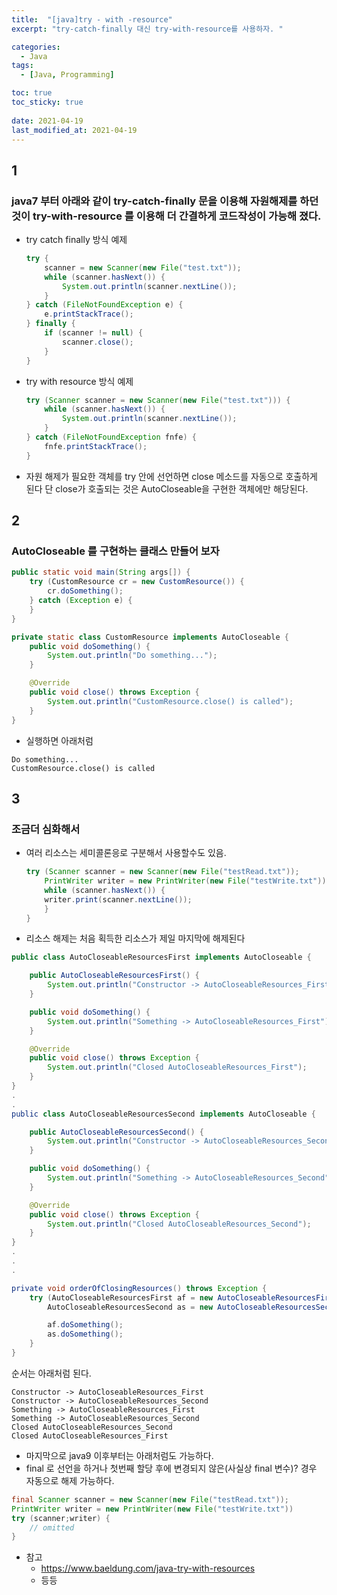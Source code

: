 ```yaml
---
title:  "[java]try - with -resource"
excerpt: "try-catch-finally 대신 try-with-resource를 사용하자. "

categories:
  - Java
tags:
  - [Java, Programming]

toc: true
toc_sticky: true
 
date: 2021-04-19
last_modified_at: 2021-04-19
---
```


## 1
### java7 부터 아래와 같이 try-catch-finally 문을 이용해 자원해제를 하던 것이 try-with-resource 를 이용해 더 간결하게 코드작성이 가능해 졌다.

* try catch finally 방식 예제
    ```java
    try {
        scanner = new Scanner(new File("test.txt"));
        while (scanner.hasNext()) {
            System.out.println(scanner.nextLine());
        }
    } catch (FileNotFoundException e) {
        e.printStackTrace();
    } finally {
        if (scanner != null) {
            scanner.close();
        }
    }
    ```

* try with resource 방식 예제
    ```java
    try (Scanner scanner = new Scanner(new File("test.txt"))) {
        while (scanner.hasNext()) {
            System.out.println(scanner.nextLine());
        }
    } catch (FileNotFoundException fnfe) {
        fnfe.printStackTrace();
    }
    ```

* 자원 해제가 필요한 객체를 try 안에 선언하면 close 메소드를 자동으로 호출하게 된다 단  close가 호출되는 것은 AutoCloseable을 구현한 객체에만 해당된다.

## 2
### AutoCloseable 를 구현하는 클래스 만들어 보자


```java
public static void main(String args[]) {
    try (CustomResource cr = new CustomResource()) {
        cr.doSomething();
    } catch (Exception e) {
    }
}

private static class CustomResource implements AutoCloseable {
    public void doSomething() {
        System.out.println("Do something...");
    }

    @Override
    public void close() throws Exception {
        System.out.println("CustomResource.close() is called");
    }
}
```
* 실행하면 아래처럼
```
Do something...
CustomResource.close() is called
```


## 3
### 조금더 심화해서

* 여러 리소스는 세미콜론응로 구분해서 사용할수도 있음.
    ```java
    try (Scanner scanner = new Scanner(new File("testRead.txt"));
        PrintWriter writer = new PrintWriter(new File("testWrite.txt"))) {
        while (scanner.hasNext()) {
        writer.print(scanner.nextLine());
        }
    }
    ```
* 리소스 해제는 처음 획득한 리소스가 제일 마지막에 해제된다
```java
public class AutoCloseableResourcesFirst implements AutoCloseable {

    public AutoCloseableResourcesFirst() {
        System.out.println("Constructor -> AutoCloseableResources_First");
    }

    public void doSomething() {
        System.out.println("Something -> AutoCloseableResources_First");
    }

    @Override
    public void close() throws Exception {
        System.out.println("Closed AutoCloseableResources_First");
    }
}
.
.
public class AutoCloseableResourcesSecond implements AutoCloseable {

    public AutoCloseableResourcesSecond() {
        System.out.println("Constructor -> AutoCloseableResources_Second");
    }

    public void doSomething() {
        System.out.println("Something -> AutoCloseableResources_Second");
    }

    @Override
    public void close() throws Exception {
        System.out.println("Closed AutoCloseableResources_Second");
    }
}
.
.
.

private void orderOfClosingResources() throws Exception {
    try (AutoCloseableResourcesFirst af = new AutoCloseableResourcesFirst();
        AutoCloseableResourcesSecond as = new AutoCloseableResourcesSecond()) {

        af.doSomething();
        as.doSomething();
    }
}
```


순서는 아래처럼 된다.
```
Constructor -> AutoCloseableResources_First
Constructor -> AutoCloseableResources_Second
Something -> AutoCloseableResources_First
Something -> AutoCloseableResources_Second
Closed AutoCloseableResources_Second
Closed AutoCloseableResources_First
```

* 마지막으로 java9 이후부터는 아래처럼도 가능하다.
* final 로 선언을 하거나 첫번째 할당 후에 변경되지 않은(사실상 final 변수)? 경우 자동으로 해제 가능하다.

```java
final Scanner scanner = new Scanner(new File("testRead.txt"));
PrintWriter writer = new PrintWriter(new File("testWrite.txt"))
try (scanner;writer) { 
    // omitted
}
```


* 참고
    * https://www.baeldung.com/java-try-with-resources
    * 등등

